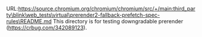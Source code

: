 URL:https://source.chromium.org/chromium/chromium/src/+/main:third_party\blink\web_tests\virtual\prerender2-fallback-prefetch-spec-rules\README.md
This directory is for testing downgradable prerender (https://crbug.com/342089123).
